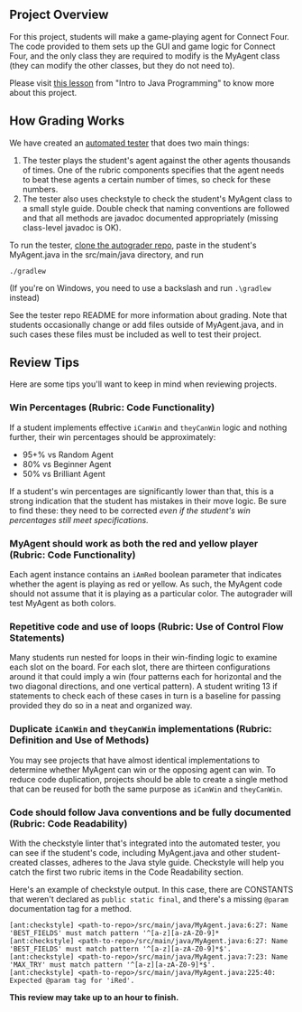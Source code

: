 ## Project Overview

For this project, students will make a game-playing agent for Connect Four. The code provided to them sets up the GUI and game logic for Connect Four, and the only class they are required to modify is the MyAgent class (they can modify the other classes, but they do not need to).

Please visit [this lesson](https://www.udacity.com/course/viewer#!/c-cs046/l-3064138744/e-3054808770/m-3093088645) from  "Intro to Java Programming" to know more about this project.

## How Grading Works

We have created an [automated tester][1] that does two main things:

1. The tester plays the student's agent against the other agents thousands of times. One of the rubric components specifies that the agent needs to beat these agents a certain number of times, so check for these numbers.
2. The tester also uses checkstyle to check the student's MyAgent class to a small style guide. Double check that naming conventions are followed and that all methods are javadoc documented appropriately (missing class-level javadoc is OK).

To run the tester, [clone the autograder repo][1], paste in the student's MyAgent.java in the src/main/java directory, and run

```
./gradlew
```

(If you're on Windows, you need to use a backslash and run `.\gradlew` instead)

See the tester repo README for more information about grading.  Note that students occasionally change or add files outside of MyAgent.java, and in such cases these files must be included as well to test their project.

[1]: https://github.com/udacity/connect-four-tester

## Review Tips

Here are some tips you'll want to keep in mind when reviewing projects.

### Win Percentages (Rubric: Code Functionality)

If a student implements effective `iCanWin` and `theyCanWin` logic and nothing further, their win percentages should be approximately:

* 95+% vs Random Agent
* 80% vs Beginner Agent
* 50% vs Brilliant Agent

If a student's win percentages are significantly lower than that, this is a strong indication that the student has mistakes in their move logic.  Be sure to find these: they need to be corrected *even if the student's win percentages still meet specifications.*

### MyAgent should work as both the red and yellow player (Rubric: Code Functionality)

Each agent instance contains an `iAmRed` boolean parameter that indicates whether the agent is playing as red or yellow. As such, the MyAgent code should not assume that it is playing as a particular color. The autograder will test MyAgent as both colors.

### Repetitive code and use of loops (Rubric: Use of Control Flow Statements)

Many students run nested for loops in their win-finding logic to examine each slot on the board.  For each slot, there are thirteen configurations around it that could imply a win (four patterns each for horizontal and the two diagonal directions, and one vertical pattern).  A student writing 13 if statements to check each of these cases in turn is a baseline for passing provided they do so in a neat and organized way.

### Duplicate `iCanWin` and `theyCanWin` implementations (Rubric: Definition and Use of Methods)

You may see projects that have almost identical implementations to determine whether MyAgent can win or the opposing agent can win. To reduce code duplication, projects should be able to create a single method that can be reused for both the same purpose as `iCanWin` and `theyCanWin`.

### Code should follow Java conventions and be fully documented (Rubric: Code Readability)

With the checkstyle linter that's integrated into the automated tester, you can see if the student's code, including MyAgent.java and other student-created classes, adheres to the Java style guide. Checkstyle will help you catch the first two rubric items in the Code Readability section.

Here's an example of checkstyle output. In this case, there are CONSTANTS that weren't declared as `public static final`, and there's a missing `@param` documentation tag for a method.

```
[ant:checkstyle] <path-to-repo>/src/main/java/MyAgent.java:6:27: Name 'BEST_FIELDS' must match pattern '^[a-z][a-zA-Z0-9]*
[ant:checkstyle] <path-to-repo>/src/main/java/MyAgent.java:6:27: Name 'BEST_FIELDS' must match pattern '^[a-z][a-zA-Z0-9]*$'.
[ant:checkstyle] <path-to-repo>/src/main/java/MyAgent.java:7:23: Name 'MAX_TRY' must match pattern '^[a-z][a-zA-Z0-9]*$'.
[ant:checkstyle] <path-to-repo>/src/main/java/MyAgent.java:225:40: Expected @param tag for 'iRed'.
```

**This review may take up to an hour to finish.**
